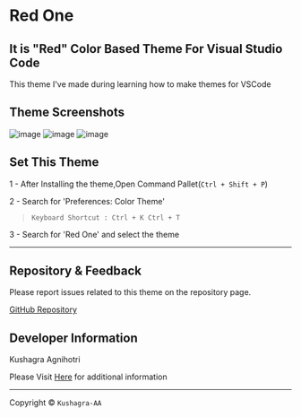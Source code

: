 # Red One
## It is "Red" Color Based Theme For Visual Studio Code

This theme I've made during learning how to make themes for VSCode

## Theme Screenshots

![image](https://user-images.githubusercontent.com/68841296/168476833-427f117f-7f19-403c-84d5-7a1866b34d06.png)
![image](https://user-images.githubusercontent.com/68841296/168476838-266e52c4-30b1-4c44-9dfb-ae2467ffeddf.png)
![image](https://user-images.githubusercontent.com/68841296/168476886-cec582b4-d0b8-4afb-810e-af5315688c0a.png)

## Set This Theme

1 - After Installing the theme,Open Command Pallet(`Ctrl + Shift + P`)

2 - Search for 'Preferences: Color Theme'
> `Keyboard Shortcut : Ctrl + K Ctrl + T`

3 - Search for 'Red One' and select the theme

---

## Repository & Feedback

Please report issues related to this theme on the repository page.

[GitHub Repository](https://github.com/kushagra-aa/red-one)

## Developer Information

Kushagra Agnihotri

Please Visit [Here](https://github.com/kushagra-aa/) for additional information

---
Copyright © `Kushagra-AA`
